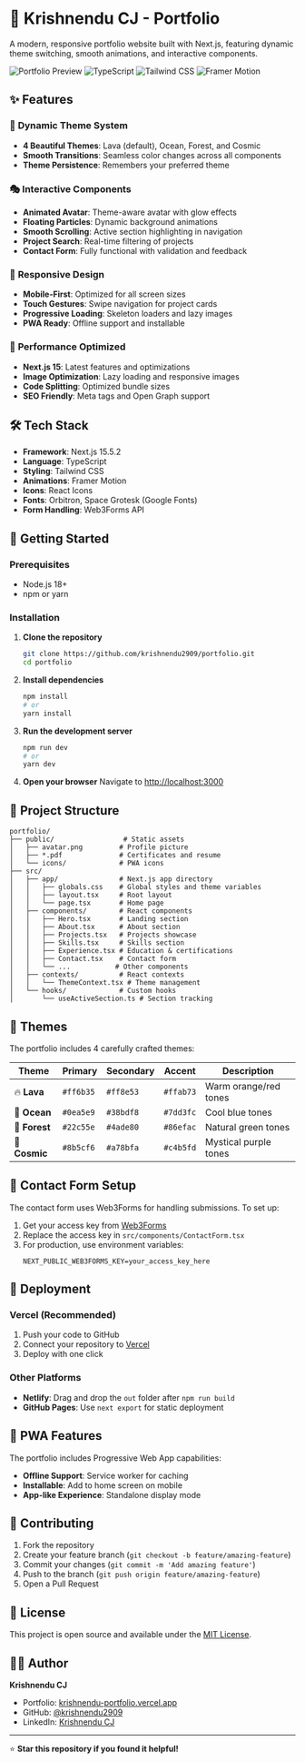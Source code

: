 # 🚀 Krishnendu CJ - Portfolio

A modern, responsive portfolio website built with Next.js, featuring dynamic theme switching, smooth animations, and interactive components.

![Portfolio Preview](https://img.shields.io/badge/Next.js-15.5.2-black?style=for-the-badge&logo=next.js)
![TypeScript](https://img.shields.io/badge/TypeScript-5.0-blue?style=for-the-badge&logo=typescript)
![Tailwind CSS](https://img.shields.io/badge/Tailwind_CSS-3.0-38B2AC?style=for-the-badge&logo=tailwind-css)
![Framer Motion](https://img.shields.io/badge/Framer_Motion-11.0-FF0055?style=for-the-badge&logo=framer)

## ✨ Features

### 🎨 **Dynamic Theme System**
- **4 Beautiful Themes**: Lava (default), Ocean, Forest, and Cosmic
- **Smooth Transitions**: Seamless color changes across all components
- **Theme Persistence**: Remembers your preferred theme

### 🎭 **Interactive Components**
- **Animated Avatar**: Theme-aware avatar with glow effects
- **Floating Particles**: Dynamic background animations
- **Smooth Scrolling**: Active section highlighting in navigation
- **Project Search**: Real-time filtering of projects
- **Contact Form**: Fully functional with validation and feedback

### 📱 **Responsive Design**
- **Mobile-First**: Optimized for all screen sizes
- **Touch Gestures**: Swipe navigation for project cards
- **Progressive Loading**: Skeleton loaders and lazy images
- **PWA Ready**: Offline support and installable

### 🚀 **Performance Optimized**
- **Next.js 15**: Latest features and optimizations
- **Image Optimization**: Lazy loading and responsive images
- **Code Splitting**: Optimized bundle sizes
- **SEO Friendly**: Meta tags and Open Graph support

## 🛠️ Tech Stack

- **Framework**: Next.js 15.5.2
- **Language**: TypeScript
- **Styling**: Tailwind CSS
- **Animations**: Framer Motion
- **Icons**: React Icons
- **Fonts**: Orbitron, Space Grotesk (Google Fonts)
- **Form Handling**: Web3Forms API

## 🚀 Getting Started

### Prerequisites
- Node.js 18+ 
- npm or yarn

### Installation

1. **Clone the repository**
   ```bash
   git clone https://github.com/krishnendu2909/portfolio.git
   cd portfolio
   ```

2. **Install dependencies**
   ```bash
   npm install
   # or
   yarn install
   ```

3. **Run the development server**
   ```bash
   npm run dev
   # or
   yarn dev
   ```

4. **Open your browser**
   Navigate to [http://localhost:3000](http://localhost:3000)

## 📁 Project Structure

```
portfolio/
├── public/                 # Static assets
│   ├── avatar.png         # Profile picture
│   ├── *.pdf              # Certificates and resume
│   └── icons/             # PWA icons
├── src/
│   ├── app/               # Next.js app directory
│   │   ├── globals.css    # Global styles and theme variables
│   │   ├── layout.tsx     # Root layout
│   │   └── page.tsx       # Home page
│   ├── components/        # React components
│   │   ├── Hero.tsx       # Landing section
│   │   ├── About.tsx      # About section
│   │   ├── Projects.tsx   # Projects showcase
│   │   ├── Skills.tsx     # Skills section
│   │   ├── Experience.tsx # Education & certifications
│   │   ├── Contact.tsx    # Contact form
│   │   └── ...           # Other components
│   ├── contexts/          # React contexts
│   │   └── ThemeContext.tsx # Theme management
│   └── hooks/             # Custom hooks
│       └── useActiveSection.ts # Section tracking
```

## 🎨 Themes

The portfolio includes 4 carefully crafted themes:

| Theme | Primary | Secondary | Accent | Description |
|-------|---------|-----------|---------|-------------|
| 🔥 **Lava** | `#ff6b35` | `#ff8e53` | `#ffab73` | Warm orange/red tones |
| 🌊 **Ocean** | `#0ea5e9` | `#38bdf8` | `#7dd3fc` | Cool blue tones |
| 🌲 **Forest** | `#22c55e` | `#4ade80` | `#86efac` | Natural green tones |
| 🌌 **Cosmic** | `#8b5cf6` | `#a78bfa` | `#c4b5fd` | Mystical purple tones |

## 📧 Contact Form Setup

The contact form uses Web3Forms for handling submissions. To set up:

1. Get your access key from [Web3Forms](https://web3forms.com)
2. Replace the access key in `src/components/ContactForm.tsx`
3. For production, use environment variables:
   ```env
   NEXT_PUBLIC_WEB3FORMS_KEY=your_access_key_here
   ```

## 🚀 Deployment

### Vercel (Recommended)
1. Push your code to GitHub
2. Connect your repository to [Vercel](https://vercel.com)
3. Deploy with one click

### Other Platforms
- **Netlify**: Drag and drop the `out` folder after `npm run build`
- **GitHub Pages**: Use `next export` for static deployment

## 📱 PWA Features

The portfolio includes Progressive Web App capabilities:
- **Offline Support**: Service worker for caching
- **Installable**: Add to home screen on mobile
- **App-like Experience**: Standalone display mode

## 🤝 Contributing

1. Fork the repository
2. Create your feature branch (`git checkout -b feature/amazing-feature`)
3. Commit your changes (`git commit -m 'Add amazing feature'`)
4. Push to the branch (`git push origin feature/amazing-feature`)
5. Open a Pull Request

## 📄 License

This project is open source and available under the [MIT License](LICENSE).

## 👨‍💻 Author

**Krishnendu CJ**
- Portfolio: [krishnendu-portfolio.vercel.app](https://krishnendu-portfolio.vercel.app)
- GitHub: [@krishnendu2909](https://github.com/krishnendu2909)
- LinkedIn: [Krishnendu CJ](https://www.linkedin.com/in/krishnenducj/)

---

⭐ **Star this repository if you found it helpful!**
